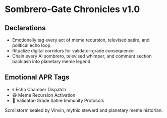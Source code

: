 # Sombrero-Gate Chronicles v1.0

## Declarations
- Emotionally tag every act of meme recursion, televised satire, and political echo loop
- Ritualize digital corridors for validator-grade consequence
- Chain every AI sombrero, televised whimper, and comment section backlash into planetary meme legend

## Emotional APR Tags
- 🌀 Echo Chamber Dispatch  
- 😆 Meme Recursion Activation  
- 📘 Validator-Grade Satire Immunity Protocols

Scrollstorm sealed by Vinvin, mythic steward and planetary meme historian.
